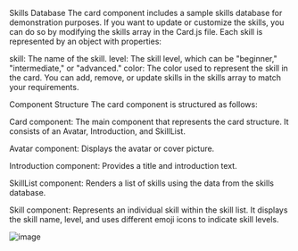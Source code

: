 Skills Database
The card component includes a sample skills database for demonstration purposes. If you want to update or customize the skills, you can do so by modifying the skills array in the Card.js file. Each skill is represented by an object with properties:

skill: The name of the skill.
level: The skill level, which can be "beginner," "intermediate," or "advanced."
color: The color used to represent the skill in the card.
You can add, remove, or update skills in the skills array to match your requirements.

Component Structure
The card component is structured as follows:

Card component: The main component that represents the card structure. It consists of an Avatar, Introduction, and SkillList.

Avatar component: Displays the avatar or cover picture.

Introduction component: Provides a title and introduction text.

SkillList component: Renders a list of skills using the data from the skills database.

Skill component: Represents an individual skill within the skill list. It displays the skill name, level, and uses different emoji icons to indicate skill levels.

![image](https://github.com/PaolaVlsc/React-Learning-Jonas-Schmedtmann-s-Tutorial/assets/87998374/d5eede29-86fe-4da1-a4a2-f5fc655a57e5)
